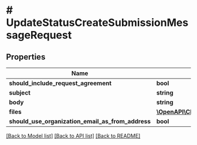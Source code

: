 # # UpdateStatusCreateSubmissionMessageRequest

## Properties

Name | Type | Description | Notes
------------ | ------------- | ------------- | -------------
**should_include_request_agreement** | **bool** |  | [optional]
**subject** | **string** |  |
**body** | **string** |  |
**files** | [**\OpenAPI\Client\Model\FileRequest[]**](FileRequest.md) |  | [optional]
**should_use_organization_email_as_from_address** | **bool** |  | [optional]

[[Back to Model list]](../../README.md#models) [[Back to API list]](../../README.md#endpoints) [[Back to README]](../../README.md)
